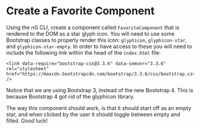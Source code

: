 # Create a Favorite Component

Using the nG CLI, create a component called `FavoriteComponent` that is rendered to the DOM as a star glyph icon. You will need to use some Bootstrap classes to properly render this icon: `glyphicon`, `glyphicon-star`, and `glyphicon-star-empty`. In order to have access to these you will need to include the following link within the head of the `index.html` file:

    <link data-require="bootstrap-css@3.3.6" data-semver="3.3.6" rel="stylesheet" href="https://maxcdn.bootstrapcdn.com/bootstrap/3.3.6/css/bootstrap.css" />

Notice that we are using Bootstrap 3, instead of the new Bootstrap 4. This is because Bootstrap 4 got rid of the glyphicon library.

The way this component should work, is that it should start off as an empty star, and when clicked by the user it should toggle between empty and filled. Good luck!